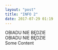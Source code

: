```yaml
---
layout: "post"
title: "INFO 2"
date: 2017-07-29 01:19
---
```

OBIADU NIE BĘDZIE <br>
OBIADU NIE BĘDZIE <br>
Some Content